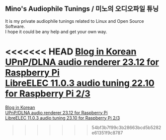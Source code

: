 ## Mino's Audiophile Tunings / 미노의 오디오파일 튜닝

It is my private audiophile tunings related to Linux and Open Source Software.  
I hope it could be any help and get your own way.

<<<<<<< HEAD
[Blog in Korean](https://blog.naver.com/parkmino45)   
[UPnP/DLNA audio renderer 23.12 for Raspberry Pi](https://drive.google.com/file/d/1El6-_x1B4r9PDaCMau4DVq22pZrFURFL/view?usp=sharing)  
[LibreELEC 11.0.3 audio tuning 22.10 for Raspberry Pi 2/3](https://drive.google.com/file/d/1COhD6jzQcQIOXOe0TmxOdnhXPFFOKLVO/view?usp=sharing)
=======
[Blog in Korean](https://blog.naver.com/parkmino45)  
[UPnP/DLNA audio renderer 23.12 for Raspberry Pi](https://drive.google.com/file/d/1El6-_x1B4r9PDaCMau4DVq22pZrFURFL/view?usp=sharing)  
[LibreELEC 11.0.3 audio tuning 23.10 for Raspberry Pi 2/3](https://drive.google.com/file/d/1COhD6jzQcQIOXOe0TmxOdnhXPFFOKLVO/view?usp=sharing)
>>>>>>> 54bf3b7f99c3b28663bcd5b5282e61351f9c8787
